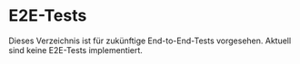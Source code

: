 # E2E-Tests

Dieses Verzeichnis ist für zukünftige End-to-End-Tests vorgesehen.
Aktuell sind keine E2E-Tests implementiert.
